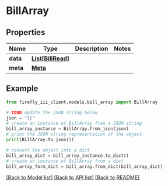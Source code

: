 # BillArray


## Properties

Name | Type | Description | Notes
------------ | ------------- | ------------- | -------------
**data** | [**List[BillRead]**](BillRead.md) |  | 
**meta** | [**Meta**](Meta.md) |  | 

## Example

```python
from firefly_iii_client.models.bill_array import BillArray

# TODO update the JSON string below
json = "{}"
# create an instance of BillArray from a JSON string
bill_array_instance = BillArray.from_json(json)
# print the JSON string representation of the object
print(BillArray.to_json())

# convert the object into a dict
bill_array_dict = bill_array_instance.to_dict()
# create an instance of BillArray from a dict
bill_array_form_dict = bill_array.from_dict(bill_array_dict)
```
[[Back to Model list]](../README.md#documentation-for-models) [[Back to API list]](../README.md#documentation-for-api-endpoints) [[Back to README]](../README.md)


